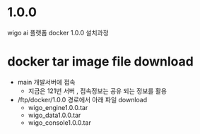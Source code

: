 # 1.0.0
wigo ai 플랫폼 docker 1.0.0 설치과정


# docker tar image file download
 - main 개발서버에 접속
    - 지금은 121번 서버 , 접속정보는 공유 되는 정보를 활용
 - /ftp/docker/1.0.0 경로에서 아래 파일 download
    - wigo_engine1.0.0.tar 
    - wigo_data1.0.0.tar
    - wigo_console1.0.0.tar



